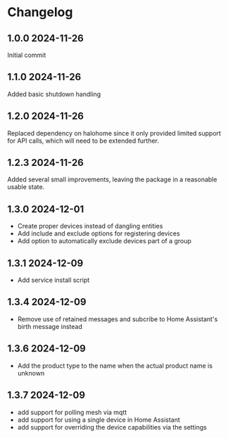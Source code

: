 # Changelog

## 1.0.0 2024-11-26
Initial commit

## 1.1.0 2024-11-26
Added basic shutdown handling

## 1.2.0 2024-11-26
Replaced dependency on halohome since it only provided limited support for API calls, which will need to be extended further.

## 1.2.3 2024-11-26
Added several small improvements, leaving the package in a reasonable usable state.

## 1.3.0 2024-12-01
- Create proper devices instead of dangling entities
- Add include and exclude options for registering devices
- Add option to automatically exclude devices part of a group

## 1.3.1 2024-12-09
- Add service install script

## 1.3.4 2024-12-09
- Remove use of retained messages and subcribe to Home Assistant's birth message instead

## 1.3.6 2024-12-09
- Add the product type to the name when the actual product name is unknown

## 1.3.7 2024-12-09
- add support for polling mesh via mqtt
- add support for using a single device in Home Assistant
- add support for overriding the device capabilities via the settings